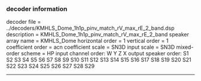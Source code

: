 
### decoder information 
decoder file = ../decoders/KMHLS_Dome_1h1p_pinv_match_rV_max_rE_2_band.dsp
description = KMHLS_Dome_1h1p_pinv_match_rV_max_rE_2_band
speaker array name = KMHLS_Dome
horizontal order   = 1
vertical order     = 1
coefficient order  = acn
coefficient scale  = SN3D
input scale        = SN3D
mixed-order scheme = HP
input channel order: W Y Z X 
output speaker order: S1 S2 S3 S4 S5 S6 S7 S8 S9 S10 S11 S12 S13 S14 S15 S16 S17 S18 S19 S20 S21 S22 S23 S24 S25 S26 S27 S28 S29 

---

